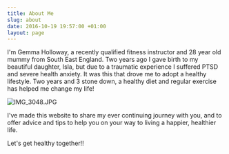 ```yaml
---
title: About Me
slug: about
date: 2016-10-19 19:57:00 +01:00
layout: page
---
```


I'm Gemma Holloway, a recently qualified fitness instructor and 28 year old mummy from South East England. Two years ago I gave birth to my beautiful daughter, Isla, but due to a traumatic experience I suffered PTSD and severe health anxiety. It was this that drove me to adopt a healthy lifestyle. Two years and 3 stone down, a healthy diet and regular exercise has helped me change my life!

![IMG_3048.JPG](/uploads/IMG_3048.JPG)

I've made this website to share my ever continuing journey with you, and to offer advice and tips to help you on your way to living a happier, healthier life.

Let's get healthy together!!
